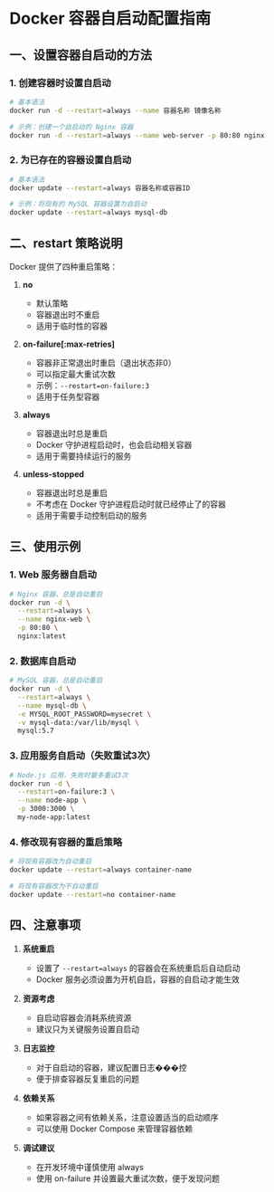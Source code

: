# Docker 容器自启动配置指南

## 一、设置容器自启动的方法

### 1. 创建容器时设置自启动
```bash
# 基本语法
docker run -d --restart=always --name 容器名称 镜像名称

# 示例：创建一个自启动的 Nginx 容器
docker run -d --restart=always --name web-server -p 80:80 nginx
```

### 2. 为已存在的容器设置自启动
```bash
# 基本语法
docker update --restart=always 容器名称或容器ID

# 示例：将现有的 MySQL 容器设置为自启动
docker update --restart=always mysql-db
```

## 二、restart 策略说明

Docker 提供了四种重启策略：

1. **no**
   - 默认策略
   - 容器退出时不重启
   - 适用于临时性的容器

2. **on-failure[:max-retries]**
   - 容器非正常退出时重启（退出状态非0）
   - 可以指定最大重试次数
   - 示例：`--restart=on-failure:3`
   - 适用于任务型容器

3. **always**
   - 容器退出时总是重启
   - Docker 守护进程启动时，也会启动相关容器
   - 适用于需要持续运行的服务

4. **unless-stopped**
   - 容器退出时总是重启
   - 不考虑在 Docker 守护进程启动时就已经停止了的容器
   - 适用于需要手动控制启动的服务

## 三、使用示例

### 1. Web 服务器自启动
```bash
# Nginx 容器，总是自动重启
docker run -d \
  --restart=always \
  --name nginx-web \
  -p 80:80 \
  nginx:latest
```

### 2. 数据库自启动
```bash
# MySQL 容器，总是自动重启
docker run -d \
  --restart=always \
  --name mysql-db \
  -e MYSQL_ROOT_PASSWORD=mysecret \
  -v mysql-data:/var/lib/mysql \
  mysql:5.7
```

### 3. 应用服务自启动（失败重试3次）
```bash
# Node.js 应用，失败时最多重试3次
docker run -d \
  --restart=on-failure:3 \
  --name node-app \
  -p 3000:3000 \
  my-node-app:latest
```

### 4. 修改现有容器的重启策略
```bash
# 将现有容器改为自动重启
docker update --restart=always container-name

# 将现有容器改为不自动重启
docker update --restart=no container-name
```

## 四、注意事项

1. **系统重启**
   - 设置了 `--restart=always` 的容器会在系统重启后自动启动
   - Docker 服务必须设置为开机自启，容器的自启动才能生效

2. **资源考虑**
   - 自启动容器会消耗系统资源
   - 建议只为关键服务设置自启动

3. **日志监控**
   - 对于自启动的容器，建议配置日志���控
   - 便于排查容器反复重启的问题

4. **依赖关系**
   - 如果容器之间有依赖关系，注意设置适当的启动顺序
   - 可以使用 Docker Compose 来管理容器依赖

5. **调试建议**
   - 在开发环境中谨慎使用 always
   - 使用 on-failure 并设置最大重试次数，便于发现问题 